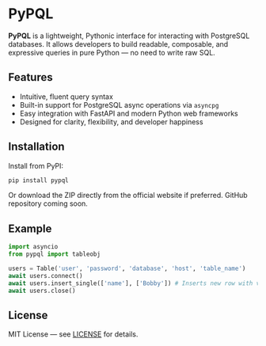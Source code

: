 # PyPQL

**PyPQL** is a lightweight, Pythonic interface for interacting with PostgreSQL databases. It allows developers to build readable, composable, and expressive queries in pure Python — no need to write raw SQL.

## Features

- Intuitive, fluent query syntax
- Built-in support for PostgreSQL async operations via `asyncpg`
- Easy integration with FastAPI and modern Python web frameworks
- Designed for clarity, flexibility, and developer happiness

## Installation

Install from PyPI:

```bash
pip install pypql
```

Or download the ZIP directly from the official website if preferred. GitHub repository coming soon.

## Example

```python
import asyncio
from pypql import tableobj

users = Table('user', 'password', 'database', 'host', 'table_name')
await users.connect()
await users.insert_single(['name'], ['Bobby']) # Inserts new row with value "Bobby" into name column of users table
await users.close()
```

## License

MIT License — see [LICENSE](./LICENSE) for details.